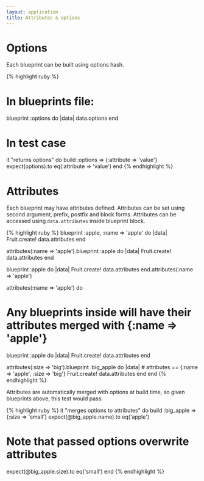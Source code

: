 ```yaml
---
layout: application
title: Attributes & options
---
```


# Options

Each blueprint can be built using options hash.

{% highlight ruby %}
# In blueprints file:
blueprint :options do |data|
  data.options
end

# In test case
it "returns options" do
  build :options => {:attribute => 'value'}
  expect(options).to eq(:attribute => 'value')
end
{% endhighlight %}

# Attributes

Each blueprint may have attributes defined. Attributes can be set using second argument, prefix, postfix and block 
forms. Attributes can be accessed using `data.attributes` inside blueprint block.

{% highlight ruby %}
blueprint :apple, :name => 'apple' do |data|
  Fruit.create! data.attributes
end

attributes(:name => 'apple').blueprint :apple do |data|
  Fruit.create! data.attributes
end

blueprint :apple do |data|
  Fruit.create! data.attributes
end.attributes(:name => 'apple')

attributes(:name => 'apple') do
  # Any blueprints inside will have their attributes merged with {:name => 'apple'}
  blueprint :apple do |data|
    Fruit.create! data.attributes
  end

  attributes(:size => 'big').blueprint :big_apple do |data|
    # attributes == {:name => 'apple', :size => 'big'}
    Fruit.create! data.attributes
  end
end
{% endhighlight %}

Attributes are automatically merged with options at build time, so given blueprints above, this test would pass:

{% highlight ruby %}
it "merges options to attributes" do
  build :big_apple => {:size => 'small'}
  expect(@big_apple.name).to eq('apple')
  # Note that passed options overwrite attributes
  expect(@big_apple.size).to eq('small')
end
{% endhighlight %}
